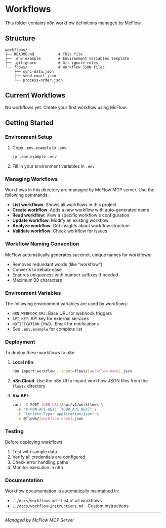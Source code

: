 # Workflows

This folder contains n8n workflow definitions managed by McFlow.

## Structure

```
workflows/
├── README.md           # This file
├── .env.example        # Environment variables template
├── .gitignore          # Git ignore rules
└── flows/              # Workflow JSON files
    ├── sync-data.json
    ├── send-email.json
    └── process-order.json
```

## Current Workflows

No workflows yet. Create your first workflow using McFlow.

## Getting Started

### Environment Setup

1. Copy `.env.example` to `.env`:
   ```bash
   cp .env.example .env
   ```

2. Fill in your environment variables in `.env`

### Managing Workflows

Workflows in this directory are managed by McFlow MCP server. Use the following commands:

- **List workflows**: Shows all workflows in this project
- **Create workflow**: Adds a new workflow with auto-generated name
- **Read workflow**: View a specific workflow's configuration
- **Update workflow**: Modify an existing workflow
- **Analyze workflow**: Get insights about workflow structure
- **Validate workflow**: Check workflow for issues

### Workflow Naming Convention

McFlow automatically generates succinct, unique names for workflows:
- Removes redundant words (like "workflow")
- Converts to kebab-case
- Ensures uniqueness with number suffixes if needed
- Maximum 30 characters

### Environment Variables

The following environment variables are used by workflows:

- `N8N_WEBHOOK_URL`: Base URL for webhook triggers
- `API_KEY`: API key for external services
- `NOTIFICATION_EMAIL`: Email for notifications
- See `.env.example` for complete list

### Deployment

To deploy these workflows to n8n:

1. **Local n8n**:
   ```bash
   n8n import:workflow --input=flows/[workflow-name].json
   ```

2. **n8n Cloud**:
   Use the n8n UI to import workflow JSON files from the `flows/` directory

3. **Via API**:
   ```bash
   curl -X POST [N8N_URL]/api/v1/workflows \
     -H "X-N8N-API-KEY: [YOUR_API_KEY]" \
     -H "Content-Type: application/json" \
     -d @flows/[workflow-name].json
   ```

### Testing

Before deploying workflows:
1. Test with sample data
2. Verify all credentials are configured
3. Check error handling paths
4. Monitor execution in n8n

### Documentation

Workflow documentation is automatically maintained in:
- `../docs/workflows.md` - List of all workflows
- `../docs/workflow-instructions.md` - Custom instructions

---

*Managed by McFlow MCP Server*
